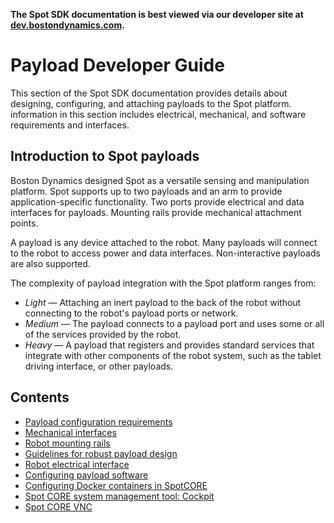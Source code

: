 <!--
Copyright (c) 2020 Boston Dynamics, Inc.  All rights reserved.

Downloading, reproducing, distributing or otherwise using the SDK Software
is subject to the terms and conditions of the Boston Dynamics Software
Development Kit License (20191101-BDSDK-SL).
-->

<p class="github-only">
<b>The Spot SDK documentation is best viewed via our developer site at <a href="https://dev.bostondynamics.com">dev.bostondynamics.com</a>. </b>
</p>

# Payload Developer Guide

This section of the Spot SDK documentation provides details about designing, configuring, and attaching payloads to the Spot platform. information in this section includes electrical, mechanical, and software requirements and interfaces.

## Introduction to Spot payloads

Boston Dynamics designed Spot as a versatile sensing and manipulation platform. Spot supports up to two payloads and an arm to provide application-specific functionality. Two ports provide electrical and data interfaces for payloads. Mounting rails provide mechanical attachment points.

A payload is any device attached to the robot. Many payloads will connect to the robot to access power and data interfaces. Non-interactive payloads are also supported.  


The complexity of payload integration with the Spot platform ranges from:

*  *Light* — Attaching an inert payload to the back of the robot without connecting to the robot's payload ports or network.
*  *Medium* — The payload connects to a payload port and uses some or all of the services provided by the robot.
*  *Heavy* — A payload that registers and provides standard services that integrate with other components of the robot system, such as the tablet driving interface, or other payloads.

## Contents

* [Payload configuration requirements](payload_configuration_requirements.md)
* [Mechanical interfaces](mechanical_interfaces.md)
* [Robot mounting rails](robot_mounting_rails.md)
* [Guidelines for robust payload design](guidelines_for_robust_payload_design.md)
* [Robot electrical interface](robot_electrical_interface.md)
* [Configuring payload software](configuring_payload_software.md)
* [Configuring Docker containers in SpotCORE](docker_containers.md)
* [Spot CORE system management tool: Cockpit](spot_core_cockpit.md)
* [Spot CORE VNC](spot_core_vnc.md)
